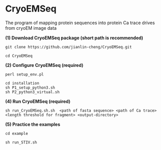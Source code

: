# CryoEMSeq
The program of mapping protein sequences into protein Ca trace drives from cryoEM image data


**(1) Download CryoEMSeq package (short path is recommended)**

```
git clone https://github.com/jianlin-cheng/CryoEMSeq.git

cd CryoEMSeq
```


**(2) Configure CryoEMSeq (required)**

```
perl setup_env.pl

cd installation
sh P1_setup_python3.sh
sh P2_python3_virtual.sh
```

**(4) Run CryoEMSeq (required)**

```
sh run_CryoEMSeq.sh.sh  <path of fasta sequence> <path of Ca trace> <length threshold for fragment> <output-directory>

```

**(5) Practice the examples** 

```
cd example

sh run_STIV.sh

```
